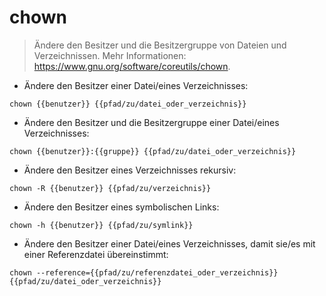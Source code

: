 # chown

> Ändere den Besitzer und die Besitzergruppe von Dateien und Verzeichnissen.
> Mehr Informationen: <https://www.gnu.org/software/coreutils/chown>.

- Ändere den Besitzer einer Datei/eines Verzeichnisses:

`chown {{benutzer}} {{pfad/zu/datei_oder_verzeichnis}}`

- Ändere den Besitzer und die Besitzergruppe einer Datei/eines Verzeichnisses:

`chown {{benutzer}}:{{gruppe}} {{pfad/zu/datei_oder_verzeichnis}}`

- Ändere den Besitzer eines Verzeichnisses rekursiv:

`chown -R {{benutzer}} {{pfad/zu/verzeichnis}}`

- Ändere den Besitzer eines symbolischen Links:

`chown -h {{benutzer}} {{pfad/zu/symlink}}`

- Ändere den Besitzer einer Datei/eines Verzeichnisses, damit sie/es mit einer Referenzdatei übereinstimmt:

`chown --reference={{pfad/zu/referenzdatei_oder_verzeichnis}} {{pfad/zu/datei_oder_verzeichnis}}`
